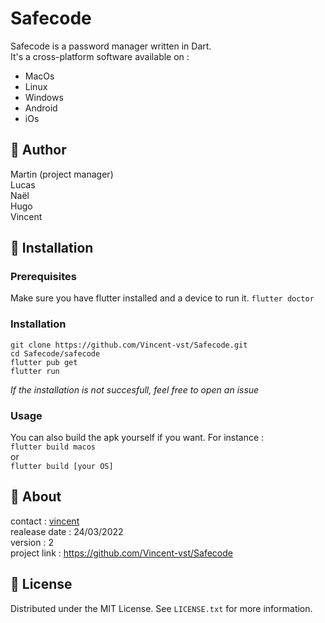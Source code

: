 # Safecode  

Safecode is a password manager written in Dart.  
It's a cross-platform software available on :    
- MacOs   
- Linux   
- Windows   
- Android   
- iOs   

## 👤 Author  

Martin (project manager)   
Lucas    
Naël    
Hugo   
Vincent   

## 🔧 Installation   

### Prerequisites   

Make sure you have flutter installed and a device to run it. 
`flutter doctor`

### Installation  

```shell
git clone https://github.com/Vincent-vst/Safecode.git  
cd Safecode/safecode  
flutter pub get  
flutter run   
```   

*If the installation is not succesfull, feel free to open an issue*

### Usage   

You can also build the apk yourself if you want. For instance :    
`flutter build macos`  
or   
`flutter build [your OS]`  

## 💾 About   

contact : [vincent](https://www.github.com/Vincent-vst)    
realease date : 24/03/2022    
version : 2    
project link : https://github.com/Vincent-vst/Safecode     


## 📝 License   

Distributed under the MIT License. See `LICENSE.txt` for more information.   



